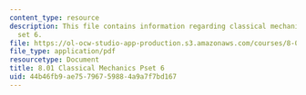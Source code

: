 ```yaml
---
content_type: resource
description: This file contains information regarding classical mechanics problem
  set 6.
file: https://ol-ocw-studio-app-production.s3.amazonaws.com/courses/8-01sc-classical-mechanics-fall-2016/44b46fb9ae75796759884a9a7f7bd167_MIT8_01F16_pset6.pdf
file_type: application/pdf
resourcetype: Document
title: 8.01 Classical Mechanics Pset 6
uid: 44b46fb9-ae75-7967-5988-4a9a7f7bd167
---
```

